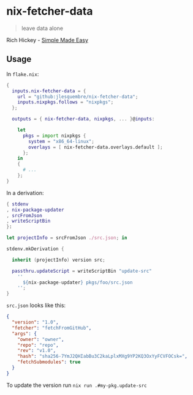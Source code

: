 # nix-fetcher-data

> leave data alone

Rich Hickey -
[Simple Made Easy](https://www.infoq.com/presentations/Simple-Made-Easy)

## Usage

In `flake.nix`:

```nix
{
  inputs.nix-fetcher-data = {
    url = "github:jlesquembre/nix-fetcher-data";
    inputs.nixpkgs.follows = "nixpkgs";
  };

  outputs = { nix-fetcher-data, nixpkgs, ... }@inputs:

    let
      pkgs = import nixpkgs {
        system = "x86_64-linux";
        overlays = [ nix-fetcher-data.overlays.default ];
      };
    in
    {
      # ...
    };
}
```

In a derivation:

```nix
{ stdenv
, nix-package-updater
, srcFromJson
, writeScriptBin
}:

let projectInfo = srcFromJson ./src.json; in

stdenv.mkDerivation {

  inherit (projectInfo) version src;

  passthru.updateScript = writeScriptBin "update-src"
    ''
      ${nix-package-updater} pkgs/foo/src.json
    '';
}
```

`src.json` looks like this:

```json
{
  "version": "1.0",
  "fetcher": "fetchFromGitHub",
  "args": {
    "owner": "owner",
    "repo": "repo",
    "rev": "v1.0",
    "hash": "sha256-7YmJ2QHIabBu3C2kaLplxMXg9YP2KQ3OxYyFCVFOCsk=",
    "fetchSubmodules": true
  }
}
```

To update the version run `nix run .#my-pkg.update-src`
